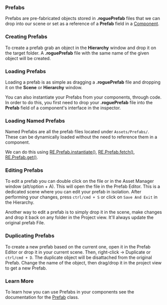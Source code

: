 ### Prefabs

Prefabs are pre-fabricated objects stored in **.roguePrefab** files that we can drop into our scene or set as a reference of a **Prefab** field in a [Component](/EngineAPI/Component).

### Creating Prefabs

To create a prefab grab an object in the **Hierarchy** window and drop it on the target folder. A **.roguePrefab** file with the same name of the given object will be created.

### Loading Prefabs

Loading a prefab is as simple as dragging a **.roguePrefab** file and dropping it on the **Scene** or **Hierarchy** window.

You can also instantiate your Prefabs from your components, through code. In order to do this, you first need to drop your **.roguePrefab** file into the **Prefab** field of a component's interface in the inspector.

### Loading Named Prefabs

Named Prefabs are all the prefab files located under `Assets/Prefabs/`. These can be dynamically loaded without the need to reference them in a component.

We can do this using [RE.Prefab.instantiate()](/EngineAPI/Prefab#static-instantiate), [RE.Prefab.fetch()](/EngineAPI/Prefab#static-fetch), [RE.Prefab.get()](/EngineAPI/Prefab#static-get).

### Editing Prefabs

To edit a prefab you can double click on the file or in the Asset Manager window (alt/option + A). This will open the file in the Prefab Editor. This is a dedicated scene where you can edit your prefab in isolation. After performing your changes, press `ctrl/cmd + S` or click on `Save And Exit` in the Hierarchy.

Another way to edit a prefab is to simply drop it in the scene, make changes and drop it back on any folder in the Project view. It'll always update the original prefab File.

### Duplicating Prefabs

To create a new prefab based on the current one, open it in the Prefab Editor or drop it in your current scene. Then, right-click -> Duplicate or `ctrl/cmd + D`. The duplicate object will be disattached from the original Prefab. Change the name of the object, then drag/drop it in the project view to get a new Prefab.

### Learn More

To learn how you can use Prefabs in your components see the documentation for the [Prefab](/EngineAPI/Prefab) class.